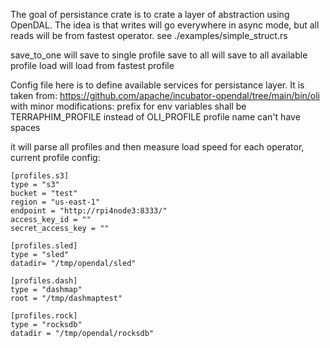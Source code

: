 The goal of persistance crate is to crate a layer of abstraction using OpenDAL. 
The idea is that writes will go everywhere in async mode, but all reads will be from fastest operator.
see ./examples/simple_struct.rs 

save_to_one will save to single profile 
save to all will save to all available profile
load will load from fastest profile


Config file here is to define available services for persistance layer.
It is taken from: 
https://github.com/apache/incubator-opendal/tree/main/bin/oli with minor modifications:
prefix for env variables shall be TERRAPHIM_PROFILE instead of OLI_PROFILE
profile name can't have spaces

it will parse all profiles and then measure load speed for each operator, current profile config: 
```
[profiles.s3]
type = "s3"
bucket = "test"
region = "us-east-1"
endpoint = "http://rpi4node3:8333/"
access_key_id = ""
secret_access_key = ""

[profiles.sled]
type = "sled"
datadir= "/tmp/opendal/sled"

[profiles.dash]
type = "dashmap"
root = "/tmp/dashmaptest"

[profiles.rock]
type = "rocksdb"
datadir = "/tmp/opendal/rocksdb"
```

